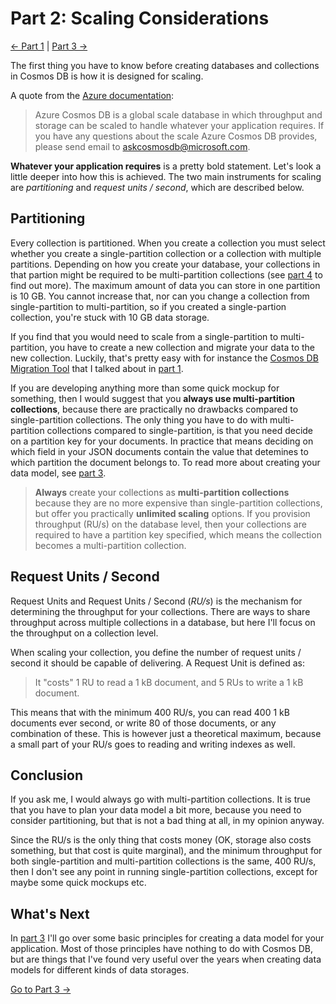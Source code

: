 # Part 2: Scaling Considerations

[<- Part 1](Part01-readme.md) | [Part 3 ->](Part03-readme.md)

The first thing you have to know before creating databases and collections in Cosmos DB is how it is designed for scaling.

A quote from the [Azure documentation](https://docs.microsoft.com/en-us/azure/azure-subscription-service-limits#azure-cosmos-db-limits):
> Azure Cosmos DB is a global scale database in which throughput and storage can be scaled to handle whatever your application requires. If you have any questions about the scale Azure Cosmos DB provides, please send email to askcosmosdb@microsoft.com.

**Whatever your application requires** is a pretty bold statement. Let's look a little deeper into how this is achieved. The two main instruments for scaling are *partitioning* and *request units / second*, which are described below.

## Partitioning
Every collection is partitioned. When you create a collection you must select whether you create a single-partition collection or a collection with multiple partitions. Depending on how you create your database, your collections in that partion might be required to be multi-partition collections (see [part 4](Part04-readme.md) to find out more). The maximum amount of data you can store in one partition is 10 GB. You cannot increase that, nor can you change a collection from single-partition to multi-partition, so if you created a single-partion collection, you're stuck with 10 GB data storage.

If you find that you would need to scale from a single-partition to multi-partition, you have to create a new collection and migrate your data to the new collection. Luckily, that's pretty easy with for instance the [Cosmos DB Migration Tool](https://docs.microsoft.com/en-us/azure/cosmos-db/import-data) that I talked about in [part 1](Part01-readme.md).

If you are developing anything more than some quick mockup for something, then I would suggest that you **always use multi-partition collections**, because there are practically no drawbacks compared to single-partition collections. The only thing you have to do with multi-partition collections compared to single-partition, is that you need decide on a partition key for your documents. In practice that means deciding on which field in your JSON documents contain the value that detemines to which partition the document belongs to. To read more about creating your data model, see [part 3](Part03-readme.md).

> **Always** create your collections as **multi-partition collections** because they are no more expensive than single-partition collections, but offer you practically **unlimited scaling** options. If you provision throughput (RU/s) on the database level, then your collections are required to have a partition key specified, which means the collection becomes a multi-partition collection.

## Request Units / Second
Request Units and Request Units / Second (*RU/s*) is the mechanism for determining the throughput for your collections. There are ways to share throughput across multiple collections in a database, but here I'll focus on the throughput on a collection level.

When scaling your collection, you define the number of request units / second it should be capable of delivering. A Request Unit is defined as:

> It "costs" 1 RU to read a 1 kB document, and 5 RUs to write a 1 kB document.

This means that with the minimum 400 RU/s, you can read 400 1 kB documents ever second, or write 80 of those documents, or any combination of these. This is however just a theoretical maximum, because a small part of your RU/s goes to reading and writing indexes as well.

## Conclusion
If you ask me, I would always go with multi-partition collections. It is true that you have to plan your data model a bit more, because you need to consider partitioning, but that is not a bad thing at all, in my opinion anyway.

Since the RU/s is the only thing that costs money (OK, storage also costs something, but that cost is quite marginal), and the minimum throughput for both single-partition and multi-partition collections is the same, 400 RU/s, then I don't see any point in running single-partition collections, except for maybe some quick mockups etc.

## What's Next
In [part 3](Part03-readme.md) I'll go over some basic principles for creating a data model for your application. Most of those principles have nothing to do with Cosmos DB, but are things that I've found very useful over the years when creating data models for different kinds of data storages.

[Go to Part 3 ->](Part03-readme.md)
